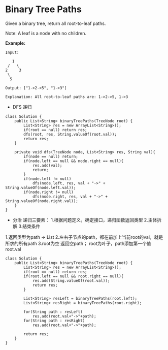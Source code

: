 # Binary Tree Paths

Given a binary tree, return all root-to-leaf paths.

Note: A leaf is a node with no children.

**Example:**
```
Input:

   1
 /   \
2     3
 \
  5

Output: ["1->2->5", "1->3"]

Explanation: All root-to-leaf paths are: 1->2->5, 1->3
```

* DFS 递归

```
class Solution {
    public List<String> binaryTreePaths(TreeNode root) {
        List<String> res = new ArrayList<String>();
        if(root == null) return res;
        dfs(root, res, String.valueOf(root.val));
        return res;
    }
    
    private void dfs(TreeNode node, List<String> res, String val){
        if(node == null) return;
        if(node.left == null && node.right == null){
            res.add(val);
            return;
        }
        if(node.left != null)
            dfs(node.left, res, val + "->" + String.valueOf(node.left.val));
        if(node.right != null)
            dfs(node.right, res, val + "->" + String.valueOf(node.right.val));
    }
}
```

* 分治
递归三要素：
1.根据问题定义，确定接口，递归函数返回类型
2.主体拆解
3.结束条件

1.返回类型为path -> List<String>
2.左右子节点的path，都在前加上当前root的val，就是所求的所有path
3.root为空 返回空path； root为叶子，path添加第一个值root.val
```
class Solution {
    public List<String> binaryTreePaths(TreeNode root) {
        List<String> res = new ArrayList<String>();
        if(root == null) return res;
        if(root.left == null && root.right == null){
            res.add(String.valueOf(root.val));
            return res;
        }
        
        List<String> resLeft = binaryTreePaths(root.left);
        List<String> resRight = binaryTreePaths(root.right);
        
        for(String path : resLeft)
            res.add(root.val+"->"+path);
        for(String path : resRight)
            res.add(root.val+"->"+path);

        return res;
    }
}
```

